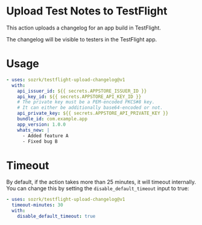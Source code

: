 # Upload Test Notes to TestFlight

This action uploads a changelog for an app build in TestFlight.

The changelog will be visible to testers in the TestFlight app.

# Usage

```yaml
- uses: sozrk/testflight-upload-changelog@v1
  with:
    api_issuer_id: ${{ secrets.APPSTORE_ISSUER_ID }}
    api_key_id: ${{ secrets.APPSTORE_API_KEY_ID }}
    # The private key must be a PEM-encoded PKCS#8 key.
    # It can either be additionally base64-encoded or not.
    api_private_key: ${{ secrets.APPSTORE_API_PRIVATE_KEY }}
    bundle_id: com.example.app
    app_version: 1.0.0
    whats_new: |
      - Added feature A
      - Fixed bug B
```

# Timeout

By default, if the action takes more than 25 minutes, it will timeout internally. You can change this by setting the `disable_default_timeout` input to true:

```yaml
- uses: sozrk/testflight-upload-changelog@v1
  timeout-minutes: 30
  with:
    disable_default_timeout: true
```
